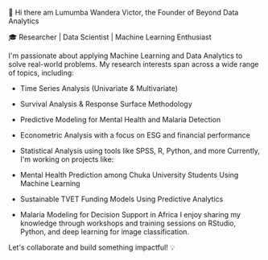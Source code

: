 👋 Hi there am Lumumba Wandera Victor, the Founder of Beyond Data Analytics 

🎓 Researcher | Data Scientist | Machine Learning Enthusiast

I'm passionate about applying Machine Learning and Data Analytics to solve real-world problems. My research interests span across a wide range of topics, including:

- Time Series Analysis (Univariate & Multivariate)
- Survival Analysis & Response Surface Methodology
- Predictive Modeling for Mental Health and Malaria Detection
- Econometric Analysis with a focus on ESG and financial performance
- Statistical Analysis using tools like SPSS, R, Python, and more
Currently, I'm working on projects like:

- Mental Health Prediction among Chuka University Students Using Machine Learning
- Sustainable TVET Funding Models Using Predictive Analytics
- Malaria Modeling for Decision Support in Africa
I enjoy sharing my knowledge through workshops and training sessions on RStudio, Python, and deep learning for image classification.

Let's collaborate and build something impactful! 💡
